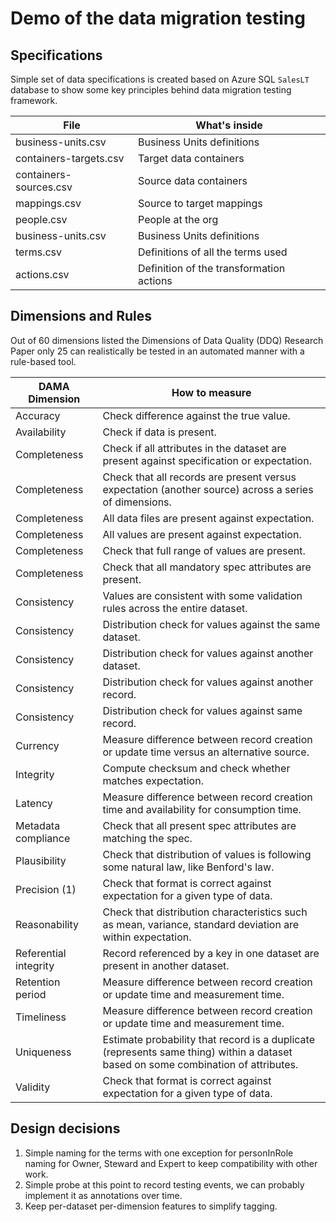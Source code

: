 # Demo of the data migration testing

## Specifications

Simple set of data specifications is created based on Azure SQL `SalesLT` database to show some key principles behind data migration testing framework.

| File                   | What's inside                            |
| ---------------------- | ---------------------------------------- |
| business-units.csv     | Business Units definitions               |
| containers-targets.csv | Target data containers                   |
| containers-sources.csv | Source data containers                   |
| mappings.csv           | Source to target mappings                |
| people.csv             | People at the org                        |
| business-units.csv     | Business Units definitions               |
| terms.csv              | Definitions of all the terms used        |
| actions.csv            | Definition of the transformation actions |

## Dimensions and Rules

Out of 60 dimensions listed the Dimensions of Data Quality (DDQ) Research Paper only 25 can realistically be 
tested in an automated manner with a rule-based tool.

| DAMA Dimension        | How to measure                                                                                                                    |
| --------------------- | --------------------------------------------------------------------------------------------------------------------------------- |
| Accuracy              | Check difference against the true value.                                                                                          |
| Availability          | Check if data is present.                                                                                                         |
| Completeness          | Check if all attributes in the dataset are present against specification or expectation.                                          |
| Completeness          | Check that all records are present versus expectation (another source) across a series of dimensions.                             |
| Completeness          | All data files are present against expectation.                                                                                   |
| Completeness          | All values are present against expectation.                                                                                       |
| Completeness          | Check that full range of values are present.                                                                                      |
| Completeness          | Check that all mandatory spec attributes are present.                                                                             |
| Consistency           | Values are consistent with some validation rules across the entire dataset.                                                       |
| Consistency           | Distribution check for values against the same dataset.                                                                           |
| Consistency           | Distribution check for values against another dataset.                                                                            |
| Consistency           | Distribution check for values against another record.                                                                             |
| Consistency           | Distribution check for values against same record.                                                                                |
| Currency              | Measure difference between record creation or update time versus an alternative source.                                           |
| Integrity             | Compute checksum and check whether matches expectation.                                                                           |
| Latency               | Measure difference between record creation time and availability for consumption time.                                            |
| Metadata compliance   | Check that all present spec attributes are matching the spec.                                                                     |
| Plausibility          | Check that distribution of values is following some natural law, like Benford's law.                                              |
| Precision (1)         | Check that format is correct against expectation for a given type of data.                                                        |
| Reasonability         | Check that distribution characteristics such as mean, variance, standard deviation are within expectation.                        |
| Referential integrity | Record referenced by a key in one dataset are present in another dataset.                                                         |
| Retention period      | Measure difference between record creation or update time and measurement time.                                                   |
| Timeliness            | Measure difference between record creation or update time and measurement time.                                                   |
| Uniqueness            | Estimate probability that record is a duplicate (represents same thing) within a dataset based on some combination of attributes. |
| Validity              | Check that format is correct against expectation for a given type of data.                                                        |

## Design decisions

1. Simple naming for the terms with one exception for personInRole naming for Owner, Steward and Expert to keep compatibility with other work.
2. Simple probe at this point to record testing events, we can probably implement it as annotations over time.
3. Keep per-dataset per-dimension features to simplify tagging.
